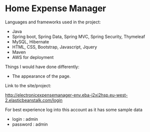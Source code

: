 # Home Expense Manager

Languages and frameworks used in the project:

- Java
- Spring boot, Spring Data, Spring MVC, Spring Security, Thymeleaf
- MySQL, Hibernate
- HTML, CSS, Bootstrap, Javascript, Jquery
- Maven
- AWS for deployment

Things I would have done differently:
- The appearance of the page.

Link to the site/project:

http://electronicexpensemanager-env.eba-j2xi2hsp.eu-west-2.elasticbeanstalk.com/login

For best experience log into this account as it has some sample data

- login : admin
- password : admin


